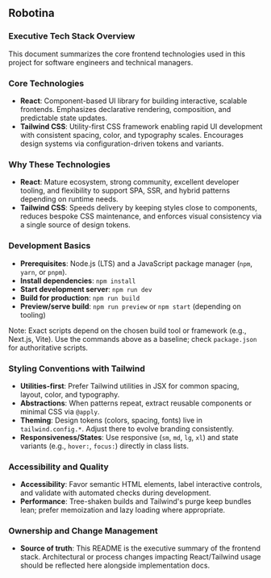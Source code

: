 ## Robotina

### Executive Tech Stack Overview
This document summarizes the core frontend technologies used in this project for software engineers and technical managers.

### Core Technologies
- **React**: Component-based UI library for building interactive, scalable frontends. Emphasizes declarative rendering, composition, and predictable state updates.
- **Tailwind CSS**: Utility-first CSS framework enabling rapid UI development with consistent spacing, color, and typography scales. Encourages design systems via configuration-driven tokens and variants.

### Why These Technologies
- **React**: Mature ecosystem, strong community, excellent developer tooling, and flexibility to support SPA, SSR, and hybrid patterns depending on runtime needs.
- **Tailwind CSS**: Speeds delivery by keeping styles close to components, reduces bespoke CSS maintenance, and enforces visual consistency via a single source of design tokens.

### Development Basics
- **Prerequisites**: Node.js (LTS) and a JavaScript package manager (`npm`, `yarn`, or `pnpm`).
- **Install dependencies**: `npm install`
- **Start development server**: `npm run dev`
- **Build for production**: `npm run build`
- **Preview/serve build**: `npm run preview` or `npm start` (depending on tooling)

Note: Exact scripts depend on the chosen build tool or framework (e.g., Next.js, Vite). Use the commands above as a baseline; check `package.json` for authoritative scripts.

### Styling Conventions with Tailwind
- **Utilities-first**: Prefer Tailwind utilities in JSX for common spacing, layout, color, and typography.
- **Abstractions**: When patterns repeat, extract reusable components or minimal CSS via `@apply`.
- **Theming**: Design tokens (colors, spacing, fonts) live in `tailwind.config.*`. Adjust there to evolve branding consistently.
- **Responsiveness/States**: Use responsive (`sm`, `md`, `lg`, `xl`) and state variants (e.g., `hover:`, `focus:`) directly in class lists.

### Accessibility and Quality
- **Accessibility**: Favor semantic HTML elements, label interactive controls, and validate with automated checks during development.
- **Performance**: Tree-shaken builds and Tailwind's purge keep bundles lean; prefer memoization and lazy loading where appropriate.

### Ownership and Change Management
- **Source of truth**: This README is the executive summary of the frontend stack. Architectural or process changes impacting React/Tailwind usage should be reflected here alongside implementation docs.